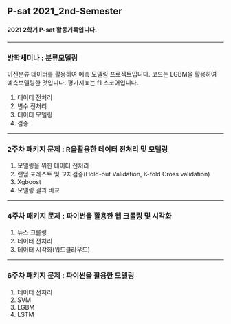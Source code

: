 ## P-sat 2021_2nd-Semester
#### 2021 2학기 P-sat 활동기록입니다.
---

### 방학세미나 : 분류모델링
이진분류 데이터를 활용하여 예측 모델링 프로젝트입니다. 코드는 LGBM을 활용하여 예측보델링한 것입니다. 평가지표는 f1 스코어입니다.
1. 데이터 전처리
2. 변수 전처리
3. 데이터 모델링
4. 검증
---
### 2주차 패키지 문제 : R을활용한 데이터 전처리 및 모델링
1. 모델링을 위한 데이터 전처리
2. 랜덤 포레스트 및 교차검증(Hold-out Validation, K-fold Cross validation)
3. Xgboost
4. 모델링 결과 비교
---
### 4주차 패키지 문제 : 파이썬을 활용한 웹 크롤링 및 시각화
1. 뉴스 크롤링
2. 데이터 전처리
3. 데이터 시각화(워드클라우드)

---
### 6주차 패키지 문제 : 파이썬을 활용한 모델링
1. 데이터 전처리
2. SVM
3. LGBM
4. LSTM
